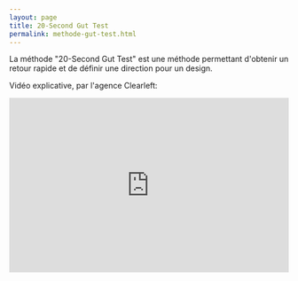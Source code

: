 ```yaml
---
layout: page
title: 20-Second Gut Test
permalink: methode-gut-test.html
---
```


La méthode "20-Second Gut Test" est une méthode permettant d'obtenir un retour rapide et de définir une direction pour un design.

Vidéo explicative, par l'agence Clearleft:

<iframe width="100%" height="315" src="https://www.youtube.com/embed/6w1Vel3L1Ho" title="YouTube video player" frameborder="0" allow="accelerometer; autoplay; clipboard-write; encrypted-media; gyroscope; picture-in-picture" allowfullscreen></iframe>

